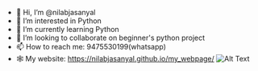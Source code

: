 - 👋 Hi, I’m @nilabjasanyal
- 👀 I’m interested in Python
- 🌱 I’m currently learning Python
- 💞️ I’m looking to collaborate on beginner's python project
- 📫 How to reach me: 9475530199(whatsapp)
- 🕸  My website: https://nilabjasanyal.github.io/my_webpage/
![Alt Text](https://media.giphy.com/media/vFKqnCdLPNOKc/giphy.gif)
<!---
nilabjasanyal/nilabjasanyal is a ✨ special ✨ repository because its `README.md` (this file) appears on your GitHub profile.
You can click the Preview link to take a look at your changes.
--->
